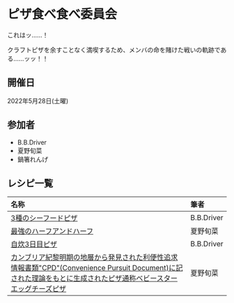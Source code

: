 # ピザ食べ食べ委員会
これはッ......！

クラフトピザを余すことなく満喫するため、メンバの命を賭けた戦いの軌跡である......ッッ！！

## 開催日
2022年5月28日(土曜)

## 参加者
- B.B.Driver
- 夏野旬菜
- 鍋箸れんげ

## レシピ一覧

| 名称 | 筆者 |
| :-- | :-- |
| [3種のシーフードピザ](./bbd_recipe1.md) | B.B.Driver |
| [最強のハーフアンドハーフ](./natsuno_recipe1.md) | 夏野旬菜 |
| [自炊3日目ピザ](./bbd_recipe2.md) | B.B.Driver |
| [カンブリア紀黎明期の地層から発見された利便性追求情報書類"CPD"(Convenience Pursuit Document)に記された理論をもとに生成されたピザ通称ベビースターエッグチーズピザ](./natsuno_recipe2.md) | 夏野旬菜 |
